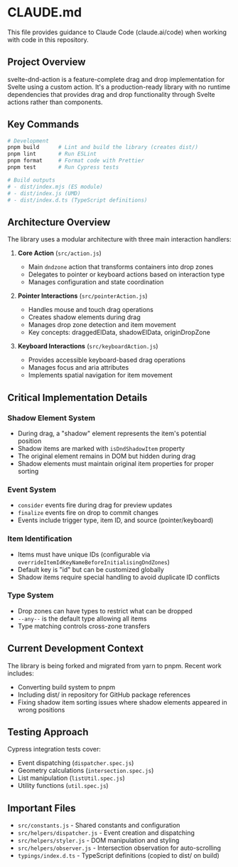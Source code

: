 # CLAUDE.md

This file provides guidance to Claude Code (claude.ai/code) when working with code in this repository.

## Project Overview

svelte-dnd-action is a feature-complete drag and drop implementation for Svelte using a custom action. It's a production-ready library with no runtime dependencies that provides drag and drop functionality through Svelte actions rather than components.

## Key Commands

```bash
# Development
pnpm build      # Lint and build the library (creates dist/)
pnpm lint       # Run ESLint
pnpm format     # Format code with Prettier
pnpm test       # Run Cypress tests

# Build outputs
# - dist/index.mjs (ES module)
# - dist/index.js (UMD)
# - dist/index.d.ts (TypeScript definitions)
```

## Architecture Overview

The library uses a modular architecture with three main interaction handlers:

1. **Core Action** (`src/action.js`)
   - Main `dndzone` action that transforms containers into drop zones
   - Delegates to pointer or keyboard actions based on interaction type
   - Manages configuration and state coordination

2. **Pointer Interactions** (`src/pointerAction.js`)
   - Handles mouse and touch drag operations
   - Creates shadow elements during drag
   - Manages drop zone detection and item movement
   - Key concepts: draggedElData, shadowElData, originDropZone

3. **Keyboard Interactions** (`src/keyboardAction.js`)
   - Provides accessible keyboard-based drag operations
   - Manages focus and aria attributes
   - Implements spatial navigation for item movement

## Critical Implementation Details

### Shadow Element System
- During drag, a "shadow" element represents the item's potential position
- Shadow items are marked with `isDndShadowItem` property
- The original element remains in DOM but hidden during drag
- Shadow elements must maintain original item properties for proper sorting

### Event System
- `consider` events fire during drag for preview updates
- `finalize` events fire on drop to commit changes
- Events include trigger type, item ID, and source (pointer/keyboard)

### Item Identification
- Items must have unique IDs (configurable via `overrideItemIdKeyNameBeforeInitialisingDndZones`)
- Default key is "id" but can be customized globally
- Shadow items require special handling to avoid duplicate ID conflicts

### Type System
- Drop zones can have types to restrict what can be dropped
- `--any--` is the default type allowing all items
- Type matching controls cross-zone transfers

## Current Development Context

The library is being forked and migrated from yarn to pnpm. Recent work includes:
- Converting build system to pnpm
- Including dist/ in repository for GitHub package references
- Fixing shadow item sorting issues where shadow elements appeared in wrong positions

## Testing Approach

Cypress integration tests cover:
- Event dispatching (`dispatcher.spec.js`)
- Geometry calculations (`intersection.spec.js`)
- List manipulation (`listUtil.spec.js`)
- Utility functions (`util.spec.js`)

## Important Files

- `src/constants.js` - Shared constants and configuration
- `src/helpers/dispatcher.js` - Event creation and dispatching
- `src/helpers/styler.js` - DOM manipulation and styling
- `src/helpers/observer.js` - Intersection observation for auto-scrolling
- `typings/index.d.ts` - TypeScript definitions (copied to dist/ on build)